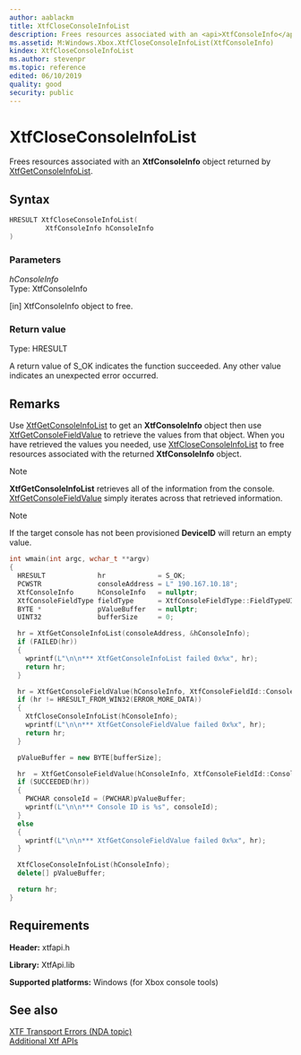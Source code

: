 ```yaml
---
author: aablackm
title: XtfCloseConsoleInfoList
description: Frees resources associated with an <api>XtfConsoleInfo</api> object returned by XtfGetConsoleInfoList.
ms.assetid: M:Windows.Xbox.XtfCloseConsoleInfoList(XtfConsoleInfo)
kindex: XtfCloseConsoleInfoList
ms.author: stevenpr
ms.topic: reference
edited: 06/10/2019
quality: good
security: public
---
```


# XtfCloseConsoleInfoList
Frees resources associated with an **XtfConsoleInfo** object returned by [XtfGetConsoleInfoList](../../xtfconsolecontrol/functions/xtfgetconsoleinfolist-xtfconsolecontrol-xbox-microsoft-m.md).

## Syntax  

```cpp
HRESULT XtfCloseConsoleInfoList(
         XtfConsoleInfo hConsoleInfo
)  
```

### Parameters  

*hConsoleInfo*  
Type: XtfConsoleInfo 

[in] XtfConsoleInfo object to free.

### Return value  
Type: HRESULT 

A return value of S_OK indicates the function succeeded. Any other value indicates an unexpected error occurred.

## Remarks  


Use [XtfGetConsoleInfoList](../../xtfconsolecontrol/functions/xtfgetconsoleinfolist-xtfconsolecontrol-xbox-microsoft-m.md) to get an **XtfConsoleInfo** object then use [XtfGetConsoleFieldValue](xtfgetconsolefieldvalue-xbox-microsoft-m.md) to retrieve the values from that object. When you have retrieved the values you needed, use [XtfCloseConsoleInfoList](xtfcloseconsoleinfolist-xbox-microsoft-m.md) to free resources associated with the returned **XtfConsoleInfo** object.  
> [!NOTE]
> **XtfGetConsoleInfoList** retrieves all of the information from the console. [XtfGetConsoleFieldValue](xtfgetconsolefieldvalue-xbox-microsoft-m.md) simply iterates across that retrieved information.  
> [!NOTE]
> If the target console has not been provisioned **DeviceID** will return an empty value.

```cpp
int wmain(int argc, wchar_t **argv)
{
  HRESULT             hr             = S_OK;
  PCWSTR              consoleAddress = L" 190.167.10.18";
  XtfConsoleInfo      hConsoleInfo   = nullptr;
  XtfConsoleFieldType fieldType      = XtfConsoleFieldType::FieldTypeUINT32;
  BYTE *              pValueBuffer   = nullptr;
  UINT32              bufferSize     = 0;

  hr = XtfGetConsoleInfoList(consoleAddress, &hConsoleInfo);
  if (FAILED(hr))
  {
    wprintf(L"\n\n*** XtfGetConsoleInfoList failed 0x%x", hr);
    return hr;
  }

  hr = XtfGetConsoleFieldValue(hConsoleInfo, XtfConsoleFieldId::ConsoleId, &fieldType, nullptr, &bufferSize);
  if (hr != HRESULT_FROM_WIN32(ERROR_MORE_DATA))
  {
    XtfCloseConsoleInfoList(hConsoleInfo);
    wprintf(L"\n\n*** XtfGetConsoleFieldValue failed 0x%x", hr);
    return hr;
  }

  pValueBuffer = new BYTE[bufferSize];

  hr  = XtfGetConsoleFieldValue(hConsoleInfo, XtfConsoleFieldId::ConsoleId, &fieldType, pValueBuffer, &bufferSize);
  if (SUCCEEDED(hr))
  {
    PWCHAR consoleId = (PWCHAR)pValueBuffer;
    wprintf(L"\n\n*** Console ID is %s", consoleId);
  }
  else
  {
    wprintf(L"\n\n*** XtfGetConsoleFieldValue failed 0x%x", hr);
  }

  XtfCloseConsoleInfoList(hConsoleInfo);
  delete[] pValueBuffer;

  return hr;
}  
```

## Requirements  

**Header:** xtfapi.h  

**Library:** XtfApi.lib  
  
**Supported platforms:** Windows (for Xbox console tools)  
  
## See also  

[XTF Transport Errors (NDA topic)](../../../../../tools-console/xbox-tools-and-apis/commandlinetools/xtf-transport-errors.md)  
[Additional Xtf APIs](../atoc-xtfapi.md)  